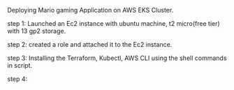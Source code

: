 Deploying Mario gaming Application on AWS EKS Cluster.

step 1: Launched an Ec2 instance with ubuntu machine, t2 micro(free tier) with 13 gp2 storage.

step 2: created a role and attached it to the Ec2 instance.

step 3: Installing the Terraform, Kubectl, AWS CLI using the shell commands in script.

step 4: 
